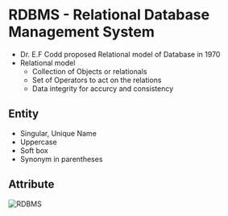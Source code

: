 # RDBMS - Relational Database Management System

- Dr. E.F Codd proposed Relational model of Database in 1970
- Relational model 
  - Collection of Objects or relationals 
  - Set of Operators to act on the relations 
  - Data integrity for accurcy and consistency 


## Entity
- Singular, Unique Name
- Uppercase
- Soft box 
- Synonym in parentheses 

## Attribute





![RDBMS](https://camo.githubusercontent.com/07f303f1ee9c2683d9326158d709f0e9e8f44c2c37afd55f67385618642ad0ea/68747470733a2f2f766572746162656c6f2e636f6d2f626c6f672f776861742d69732d7264626d732f312e706e67)